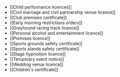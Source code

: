 - [[Child performance licences]]
- [[Civil marriage and civil partnership venue licence]]
- [[Club premises certificate]]
- [[Early morning restrictions orders]]
- [[Greyhound racing track licence]]
- [[Personal alcohol and entertainment licence]]
- [[Premises licence]]
- [[Sports grounds safety certificate]]
- [[Sports stands safety certificate]]
- [[Stage hypnotism licence]]
- [[Temporary event notice]]
- [[Wedding venue licence]]
- [[Children's certificate]]
